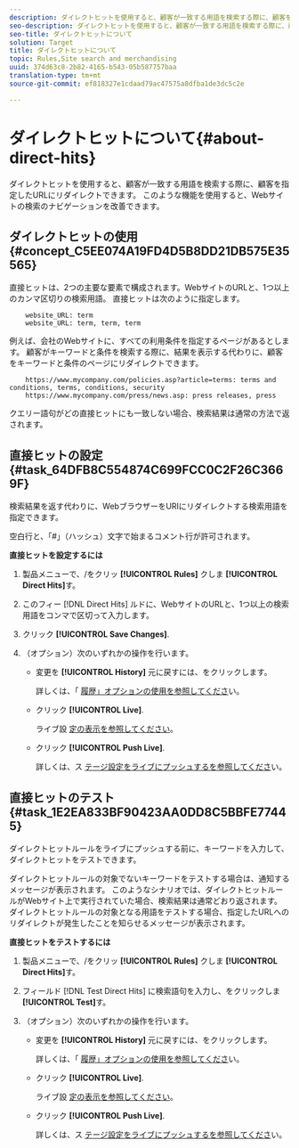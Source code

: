 ```yaml
---
description: ダイレクトヒットを使用すると、顧客が一致する用語を検索する際に、顧客を指定したURLにリダイレクトできます。 このような機能を使用すると、Webサイトの検索のナビゲーションを改善できます。
seo-description: ダイレクトヒットを使用すると、顧客が一致する用語を検索する際に、顧客を指定したURLにリダイレクトできます。 このような機能を使用すると、Webサイトの検索のナビゲーションを改善できます。
seo-title: ダイレクトヒットについて
solution: Target
title: ダイレクトヒットについて
topic: Rules,Site search and merchandising
uuid: 374d63c8-2b82-4165-b543-05b587757baa
translation-type: tm+mt
source-git-commit: ef818327e1cdaad79ac47575a8dfba1de3dc5c2e

---
```



# ダイレクトヒットについて{#about-direct-hits}

ダイレクトヒットを使用すると、顧客が一致する用語を検索する際に、顧客を指定したURLにリダイレクトできます。 このような機能を使用すると、Webサイトの検索のナビゲーションを改善できます。

## ダイレクトヒットの使用 {#concept_C5EE074A19FD4D5B8DD21DB575E35565}

直接ヒットは、2つの主要な要素で構成されます。WebサイトのURLと、1つ以上のカンマ区切りの検索用語。 直接ヒットは次のように指定します。

```
    website_URL: term
    website_URL: term, term, term
```

例えば、会社のWebサイトに、すべての利用条件を指定するページがあるとします。 顧客がキーワードと条件を検索する際に、結果を表示する代わりに、顧客をキーワードと条件のページにリダイレクトできます。

```
    https://www.mycompany.com/policies.asp?article=terms: terms and conditions, terms, conditions, security
    https://www.mycompany.com/press/news.asp: press releases, press
```

クエリー語句がどの直接ヒットにも一致しない場合、検索結果は通常の方法で返されます。

## 直接ヒットの設定 {#task_64DFB8C554874C699FCC0C2F26C3669F}

検索結果を返す代わりに、WebブラウザーをURIにリダイレクトする検索用語を指定できます。

<!-- 

t_configuring_direct_hits.xml

 -->

空白行と、「#」（ハッシュ）文字で始まるコメント行が許可されます。

**直接ヒットを設定するには**

1. 製品メニューで、/をクリッ **[!UICONTROL Rules]** クしま **[!UICONTROL Direct Hits]**&#x200B;す。
1. このフィー [!DNL Direct Hits] ルドに、WebサイトのURLと、1つ以上の検索用語をコンマで区切って入力します。
1. クリック **[!UICONTROL Save Changes]**.
1. （オプション）次のいずれかの操作を行います。

   * 変更を **[!UICONTROL History]** 元に戻すには、をクリックします。

      詳しくは、「 [履歴」オプションの使用を参照してくださ](../t-using-the-history-option.md#task_70DD3F87A67242BBBD2CB27156F43002)い。

   * クリック **[!UICONTROL Live]**.

      ライブ設 [定の表示を参照してください](../c-about-staging.md#task_401A0EBDB5DB4D4CA933CBA7BECDC10F)。

   * クリック **[!UICONTROL Push Live]**.

      詳しくは、ス [テージ設定をライブにプッシュするを参照してくださ](../c-about-staging.md#task_44306783B4C0408AAA58B471DAF2D9A4)い。

## 直接ヒットのテスト {#task_1E2EA833BF90423AA0DD8C5BBFE77445}

ダイレクトヒットルールをライブにプッシュする前に、キーワードを入力して、ダイレクトヒットをテストできます。

<!-- 

t_testing_direct_hits.xml

 -->

ダイレクトヒットルールの対象でないキーワードをテストする場合は、通知するメッセージが表示されます。 このようなシナリオでは、ダイレクトヒットルールがWebサイト上で実行されていた場合、検索結果は通常どおり返されます。 ダイレクトヒットルールの対象となる用語をテストする場合、指定したURLへのリダイレクトが発生したことを知らせるメッセージが表示されます。

**直接ヒットをテストするには**

1. 製品メニューで、/をクリッ **[!UICONTROL Rules]** クしま **[!UICONTROL Direct Hits]**&#x200B;す。
1. フィールド [!DNL Test Direct Hits] に検索語句を入力し、をクリックしま **[!UICONTROL Test]**&#x200B;す。
1. （オプション）次のいずれかの操作を行います。

   * 変更を **[!UICONTROL History]** 元に戻すには、をクリックします。

      詳しくは、「 [履歴」オプションの使用を参照してくださ](../t-using-the-history-option.md#task_70DD3F87A67242BBBD2CB27156F43002)い。

   * クリック **[!UICONTROL Live]**.

      ライブ設 [定の表示を参照してください](../c-about-staging.md#task_401A0EBDB5DB4D4CA933CBA7BECDC10F)。

   * クリック **[!UICONTROL Push Live]**.

      詳しくは、ス [テージ設定をライブにプッシュするを参照してくださ](../c-about-staging.md#task_44306783B4C0408AAA58B471DAF2D9A4)い。

